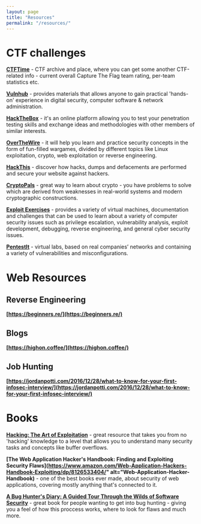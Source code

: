 ```yaml
---
layout: page
title: "Resources"
permalink: "/resources/"
---
```


# CTF challenges

**[CTFTime](https://ctftime.org)** - CTF archive and place, where you can get some another CTF-related info - current overall Capture The Flag team rating, per-team statistics etc.

**[Vulnhub](https://www.vulnhub.com/)** - provides materials that allows anyone to gain practical 'hands-on' experience in digital security, computer software & network administration.

**[HackTheBox](https://www.hackthebox.gr)** - it's an online platform allowing you to test your penetration testing skills and exchange ideas and methodologies with other members of similar interests.

**[OverTheWire](http://overthewire.org)** - it will help you learn and practice security concepts in the form of fun-filled wargames, divided by different topics like Linux exploitation, crypto, web exploitation or reverse engineering.

**[HackThis](https://www.hackthis.co.uk)** - discover how hacks, dumps and defacements are performed and secure your website against hackers.

**[CryptoPals](http://cryptopals.com/)** - great way to learn about crypto - you have problems to solve which are derived from weaknesses in real-world systems and modern cryptographic constructions.

**[Exploit Exercises](https://exploit-exercises.com/)** - provides a variety of virtual machines, documentation and challenges that can be used to learn about a variety of computer security issues such as privilege escalation, vulnerability analysis, exploit development, debugging, reverse engineering, and general cyber security issues.

**[PentestIt](https://lab.pentestit.ru/)** - virtual labs, based on real companies’ networks and containing a variety of vulnerabilities and misconfigurations.

# Web Resources

## Reverse Engineering

**[https://beginners.re/](https://beginners.re/)**

## Blogs

**[https://highon.coffee/](https://highon.coffee/)**

## Job Hunting

**[https://jordanpotti.com/2016/12/28/what-to-know-for-your-first-infosec-interview/](https://jordanpotti.com/2016/12/28/what-to-know-for-your-first-infosec-interview/)**

# Books

**[Hacking: The Art of Exploitation](https://www.amazon.com/Hacking-Art-Exploitation-2nd-Erickson/dp/1593271441)** - great resource that takes you from no 'hacking' knowledge to a level that allows you to understand many security tasks and concepts like buffer overflows.

**[The Web Application Hacker's Handbook: Finding and Exploiting Security Flaws](https://www.amazon.com/Web-Application-Hackers-Handbook-Exploiting/dp/8126533404/" alt="Web-Application-Hacker-Handbook)** - one of the best books ever made, about security of web applications, covering mostly anything that's connected to it.

**[A Bug Hunter's Diary: A Guided Tour Through the Wilds of Software Security](https://www.amazon.com/Bug-Hunters-Diary-Software-Security/dp/1593273851/)** - great book for people wanting to get into bug hunting - giving you a feel of how this proccess works, where to look for flaws and much more.
